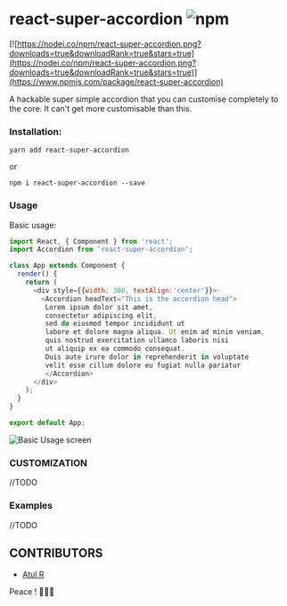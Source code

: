 # react-super-accordion ![npm](https://img.shields.io/npm/dm/react-super-accordion.svg)

[![https://nodei.co/npm/react-super-accordion.png?downloads=true&downloadRank=true&stars=true](https://nodei.co/npm/react-super-accordion.png?downloads=true&downloadRank=true&stars=true)](https://www.npmjs.com/package/react-super-accordion)


A hackable super simple accordion that you can customise completely to the core. It can't get more customisable than this.


### Installation:

`yarn add react-super-accordion`

or

`npm i react-super-accordion --save`


### Usage

Basic usage: 
```js
import React, { Component } from 'react';
import Accordion from 'react-super-accordion';

class App extends Component {
  render() {
    return (
      <div style={{width: 300, textAlign:'center'}}>
        <Accordion headText="This is the accordion head">
         Lorem ipsum dolor sit amet,
         consectetur adipiscing elit, 
         sed do eiusmod tempor incididunt ut 
         labore et dolore magna aliqua. Ut enim ad minim veniam, 
         quis nostrud exercitation ullamco laboris nisi 
         ut aliquip ex ea commodo consequat.
         Duis aute irure dolor in reprehenderit in voluptate 
         velit esse cillum dolore eu fugiat nulla pariatur       
         </Accordion>
      </div>
    );
  }
}

export default App;

```
![Basic Usage screen](https://github.com/master-atul/react-super-accordion/raw/master/screens/basic_usage.png)

### CUSTOMIZATION

//TODO

### Examples

//TODO


## CONTRIBUTORS
- [Atul R](https://github.com/master-atul)


Peace ! ✌🏻🍻
